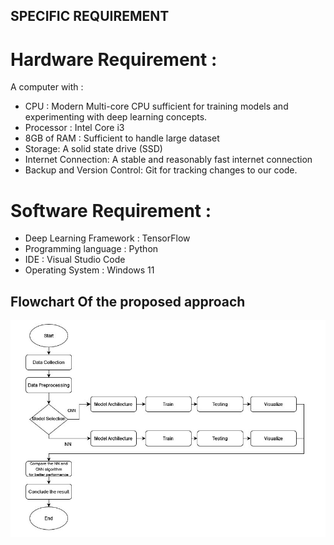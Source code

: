 ## SPECIFIC REQUIREMENT

# Hardware Requirement : 

A computer with : 
- CPU : Modern Multi-core CPU sufficient for training models and experimenting with deep learning concepts.
- Processor : Intel Core i3
- 8GB of RAM : Sufficient to handle large dataset
- Storage: A solid state drive (SSD)
- Internet Connection: A stable and reasonably fast internet connection
- Backup and Version Control: Git for tracking changes to our code.


# Software Requirement : 
- Deep Learning Framework : TensorFlow
- Programming language : Python
- IDE : Visual Studio Code
- Operating System : Windows 11

## Flowchart Of the proposed approach

![Flowchart](Group_Project/Group_13/fc.jpg)


